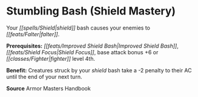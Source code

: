 ﻿---
cssclass: [feats]

---
# Stumbling Bash (Shield Mastery)

Your _[[spells/Shield|shield]]_ bash causes your enemies to _[[feats/Falter|falter]]_.

**Prerequisites:** _[[feats/Improved _Shield_ Bash|Improved _Shield_ Bash]]_, _[[feats/Shield Focus|Shield Focus]]_, base attack bonus +6 or _[[classes/Fighter|fighter]]_ level 4th.

**Benefit:** Creatures struck by your _shield_ bash take a -2 penalty to their AC until the end of your next turn.

**Source** Armor Masters Handbook